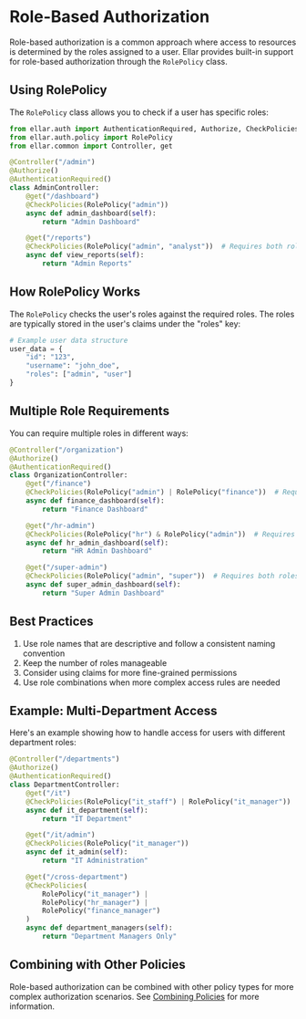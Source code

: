 # Role-Based Authorization

Role-based authorization is a common approach where access to resources is determined by the roles assigned to a user. Ellar provides built-in support for role-based authorization through the `RolePolicy` class.

## Using RolePolicy

The `RolePolicy` class allows you to check if a user has specific roles:

```python
from ellar.auth import AuthenticationRequired, Authorize, CheckPolicies
from ellar.auth.policy import RolePolicy
from ellar.common import Controller, get

@Controller("/admin")
@Authorize()
@AuthenticationRequired()
class AdminController:
    @get("/dashboard")
    @CheckPolicies(RolePolicy("admin"))
    async def admin_dashboard(self):
        return "Admin Dashboard"

    @get("/reports")
    @CheckPolicies(RolePolicy("admin", "analyst"))  # Requires both roles
    async def view_reports(self):
        return "Admin Reports"
```

## How RolePolicy Works

The `RolePolicy` checks the user's roles against the required roles. The roles are typically stored in the user's claims under the "roles" key:

```python
# Example user data structure
user_data = {
    "id": "123",
    "username": "john_doe",
    "roles": ["admin", "user"]
}
```

## Multiple Role Requirements

You can require multiple roles in different ways:

```python
@Controller("/organization")
@Authorize()
@AuthenticationRequired()
class OrganizationController:
    @get("/finance")
    @CheckPolicies(RolePolicy("admin") | RolePolicy("finance"))  # Requires either role
    async def finance_dashboard(self):
        return "Finance Dashboard"

    @get("/hr-admin")
    @CheckPolicies(RolePolicy("hr") & RolePolicy("admin"))  # Requires both roles
    async def hr_admin_dashboard(self):
        return "HR Admin Dashboard"

    @get("/super-admin")
    @CheckPolicies(RolePolicy("admin", "super"))  # Requires both roles (alternative syntax)
    async def super_admin_dashboard(self):
        return "Super Admin Dashboard"
```

## Best Practices

1. Use role names that are descriptive and follow a consistent naming convention
2. Keep the number of roles manageable
3. Consider using claims for more fine-grained permissions
4. Use role combinations when more complex access rules are needed

## Example: Multi-Department Access

Here's an example showing how to handle access for users with different department roles:

```python
@Controller("/departments")
@Authorize()
@AuthenticationRequired()
class DepartmentController:
    @get("/it")
    @CheckPolicies(RolePolicy("it_staff") | RolePolicy("it_manager"))
    async def it_department(self):
        return "IT Department"

    @get("/it/admin")
    @CheckPolicies(RolePolicy("it_manager"))
    async def it_admin(self):
        return "IT Administration"

    @get("/cross-department")
    @CheckPolicies(
        RolePolicy("it_manager") | 
        RolePolicy("hr_manager") | 
        RolePolicy("finance_manager")
    )
    async def department_managers(self):
        return "Department Managers Only"
```

## Combining with Other Policies

Role-based authorization can be combined with other policy types for more complex authorization scenarios. See [Combining Policies](./combining-policies.md) for more information. 
